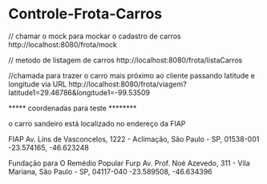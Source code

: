 # Controle-Frota-Carros


// chamar o mock para mockar o cadastro de carros http://localhost:8080/frota/mock

// metodo de listagem de carros http://localhost:8080/frota/listaCarros

//chamada para trazer o carro mais próximo ao cliente passando latitude e longitude via URL http://localhost:8080/frota/viagem?latitude1=29.46786&longitude1=-99.53509

***** coordenadas para teste ********

o carro sandeiro está localizado no endereço da FIAP

FIAP Av. Lins de Vasconcelos, 1222 - Aclimação, São Paulo - SP, 01538-001 -23.574165, -46.623248

Fundação para O Remédio Popular Furp Av. Prof. Noé Azevedo, 311 - Vila Mariana, São Paulo - SP, 04117-040 -23.589508, -46.634396
